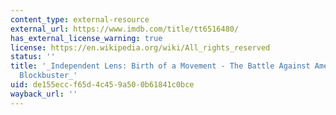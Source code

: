 ```yaml
---
content_type: external-resource
external_url: https://www.imdb.com/title/tt6516480/
has_external_license_warning: true
license: https://en.wikipedia.org/wiki/All_rights_reserved
status: ''
title: '_Independent Lens: Birth of a Movement - The Battle Against American''s First
  Blockbuster_'
uid: de155ecc-f65d-4c45-9a50-0b61841c0bce
wayback_url: ''
---
```

